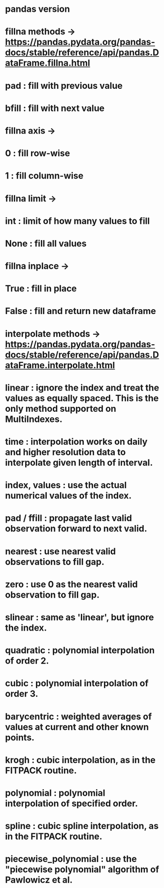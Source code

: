 # pandas version
# fillna methods -> https://pandas.pydata.org/pandas-docs/stable/reference/api/pandas.DataFrame.fillna.html
#   pad : fill with previous value
#   bfill : fill with next value
#
# fillna axis -> 
#   0 : fill row-wise
#   1 : fill column-wise
#
# fillna limit ->
#   int : limit of how many values to fill
#   None : fill all values
#
# fillna inplace ->
#   True : fill in place
#   False : fill and return new dataframe

# interpolate methods -> https://pandas.pydata.org/pandas-docs/stable/reference/api/pandas.DataFrame.interpolate.html
#   linear : ignore the index and treat the values as equally spaced. This is the only method supported on MultiIndexes.
#   time : interpolation works on daily and higher resolution data to interpolate given length of interval.
#   index, values : use the actual numerical values of the index.
#   pad / ffill : propagate last valid observation forward to next valid.
#   nearest : use nearest valid observations to fill gap.
#   zero : use 0 as the nearest valid observation to fill gap.
#   slinear : same as 'linear', but ignore the index.
#   quadratic : polynomial interpolation of order 2.
#   cubic : polynomial interpolation of order 3.
#   barycentric : weighted averages of values at current and other known points.
#   krogh : cubic interpolation, as in the FITPACK routine.
#   polynomial : polynomial interpolation of specified order.
#   spline : cubic spline interpolation, as in the FITPACK routine.
#   piecewise_polynomial : use the "piecewise polynomial" algorithm of Pawlowicz et al.

